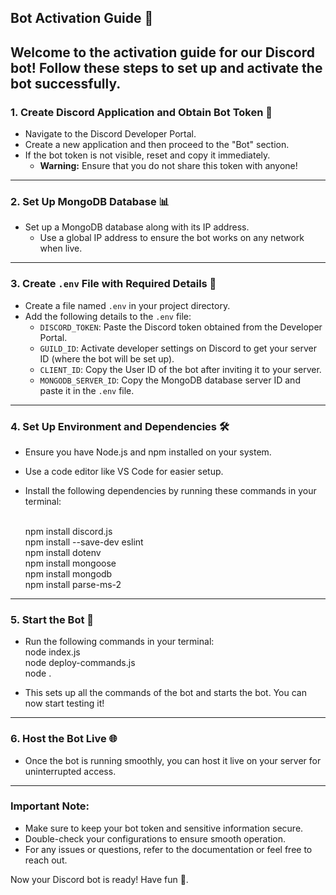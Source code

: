 ## Bot Activation Guide 🤖

Welcome to the activation guide for our Discord bot! Follow these steps to set up and activate the bot successfully.
---
### 1. Create Discord Application and Obtain Bot Token 🔑

- Navigate to the Discord Developer Portal.
- Create a new application and then proceed to the "Bot" section.
- If the bot token is not visible, reset and copy it immediately.
  - **Warning:** Ensure that you do not share this token with anyone!

---
### 2. Set Up MongoDB Database 📊

- Set up a MongoDB database along with its IP address.
  - Use a global IP address to ensure the bot works on any network when live.

---
### 3. Create `.env` File with Required Details 📝

- Create a file named `.env` in your project directory.
- Add the following details to the `.env` file:
  - `DISCORD_TOKEN`: Paste the Discord token obtained from the Developer Portal.
  - `GUILD_ID`: Activate developer settings on Discord to get your server ID (where the bot will be set up).
  - `CLIENT_ID`: Copy the User ID of the bot after inviting it to your server.
  - `MONGODB_SERVER_ID`: Copy the MongoDB database server ID and paste it in the `.env` file.

---
### 4. Set Up Environment and Dependencies 🛠️

- Ensure you have Node.js and npm installed on your system.
- Use a code editor like VS Code for easier setup.
- Install the following dependencies by running these commands in your terminal:

  <br>npm install discord.js<br>
  npm install --save-dev eslint<br>
  npm install dotenv<br>
  npm install mongoose<br>
  npm install mongodb<br>
  npm install parse-ms-2<br>

---
### 5. Start the Bot 🚀

- Run the following commands in your terminal:
  <br>node index.js<br>
  node deploy-commands.js<br>
  node .<br>

- This sets up all the commands of the bot and starts the bot. You can now start testing it!

---
### 6. Host the Bot Live 🌐

- Once the bot is running smoothly, you can host it live on your server for uninterrupted access.

---
### Important Note:
- Make sure to keep your bot token and sensitive information secure.
- Double-check your configurations to ensure smooth operation.
- For any issues or questions, refer to the documentation or feel free to reach out.

Now your Discord bot is ready! Have fun 🎉.
